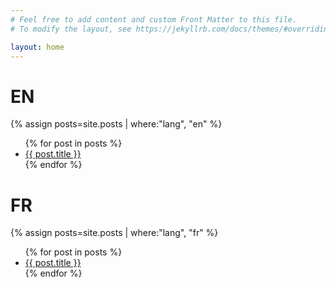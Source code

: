 ```yaml
---
# Feel free to add content and custom Front Matter to this file.
# To modify the layout, see https://jekyllrb.com/docs/themes/#overriding-theme-defaults

layout: home
---
```


# EN


{% assign posts=site.posts | where:"lang", "en" %}
<ul>
{% for post in posts %}
    <li>
        <a href="{{ post.url }}">{{ post.title }}</a>
    </li>
{% endfor %}
</ul>

# FR

{% assign posts=site.posts | where:"lang", "fr" %}
<ul>
{% for post in posts %}
    <li>
        <a href="{{ post.url }}">{{ post.title }}</a>
    </li>
{% endfor %}
</ul>
